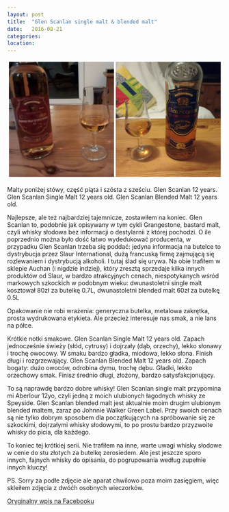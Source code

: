 ```yaml
---
layout: post
title:  "Glen Scanlan single malt & blended malt"
date:   2016-08-21
categories: 
location: 
---
```


<div class="post-image">
    <img src="/assets/posts/glen-scanlan-malts.jpg" alt="Glen Scanlan 12yo single malt, 12yo blended malt" />
</div>

Malty poniżej stówy, część piąta i szósta z sześciu. Glen Scanlan 12 years.
Glen Scanlan Single Malt 12 years old.
Glen Scanlan Blended Malt 12 years old.

Najlepsze, ale też najbardziej tajemnicze, zostawiłem na koniec. Glen Scanlan to, podobnie jak opisywany w tym cykli Grangestone, bastard malt, czyli whisky słodowa bez informacji o destylarnii z której pochodzi. O ile poprzednio można było dość łatwo wydedukować producenta, w przypadku Glen Scanlan trzeba się poddać: jedyna informacja na butelce to dystrybucja przez Slaur International, dużą francuską firmę zajmującą się rozlewaniem i dystrybucją alkoholi. I tutaj ślad się urywa.
Na obie trafiłem w sklepie Auchan (i nigdzie indziej), który zresztą sprzedaje kilka innych produktów od Slaur, w bardzo atrakcyjnych cenach, niespotykanych wśród markowych szkockich w podobnym wieku: dwunastoletni single malt kosztował 80zł za butelkę 0.7L, dwunastoletni blended malt 60zł za butelkę 0.5L

Opakowanie nie robi wrażenia: generyczna butelka, metalowa zakrętka, prosta wydrukowana etykieta. Ale przecież interesuje nas smak, a nie lans na półce.

Krótkie notki smakowe.
Glen Scanlan Single Malt 12 years old. Zapach jednocześnie świeży (słód, cytrusy) i dojrzały (dąb, orzechy), lekko słonawy i trochę owocowy. W smaku bardzo gładka, miodowa, lekko słona. Finish długi i rozgrzewający.
Glen Scanlan Blended Malt 12 years old. Zapach bogaty: dużo owoców, odrobina dymu, trochę dębu. Gładki, lekko orzechowy smak. Finisz średnio długi, złożony, bardzo satysfakcjonujący.

To są naprawdę bardzo dobre whisky! Glen Scanlan single malt przypomina mi Aberlour 12yo, czyli jedną z moich ulubionych łagodnych whisky ze Speyside. Glen Scanlan blended malt jest aktualnie moim drugim ulubionym blended maltem, zaraz po Johnnie Walker Green Label. Przy swoich cenach są nie tylko dobrym sposobem dla początkujących na spróbowanie się ze szkockimi, dojrzałymi whisky słodowymi, to po prostu bardzo przyzwoite whisky do picia, dla każdego.

To koniec tej krótkiej serii. Nie trafiłem na inne, warte uwagi whisky słodowe w cenie do stu złotych za butelkę zerosiedem. Ale jest jeszcze sporo innych, fajnych whisky do opisania, do pogrupowania według zupełnie innych kluczy!

PS. Sorry za podłe zdjęcie ale aparat chwilowo poza moim zasięgiem, więc skleiłem zdjęcia z dwóćh osobnych wieczorków.

[Oryginalny wpis na Facebooku](https://www.facebook.com/photo.php?fbid=10210902398854834&set=a.10208737101083743.1073741844.1198502305&type=3&theater)
